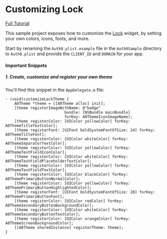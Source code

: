 # Customizing Lock 

[Full Tutorial](https://auth0.com/docs/quickstart/native/ios-objc/10-customizing-lock)

This sample project exposes how to customize the [Lock](https://github.com/auth0/Lock.iOS-OSX) widget, by setting your own colors, icons, fonts, and more.

Start by renaming the `Auth0.plist.example` file in the `Auth0Sample` directory to `Auth0.plist` and provide the `CLIENT_ID` and `DOMAIN` for your app.

#### Important Snippets

##### 1. Create, customize and register your own theme

You'll find this snippet in the `AppDelegate.m` file:

```objc
- (void)customizeLockTheme {
    A0Theme *theme = [[A0Theme alloc] init];
    [theme registerImageWithName: @"badge"
                          bundle: [NSBundle mainBundle]
                          forKey: A0ThemeIconImageName];
    [theme registerColor: [UIColor yellowColor] forKey: A0ThemeTitleTextColor];
    [theme registerFont: [UIFont boldSystemFontOfSize: 14] forKey: A0ThemeTitleFont];
    [theme registerColor: [UIColor whiteColor] forKey: A0ThemeSeparatorTextColor];
    [theme registerColor: [UIColor yellowColor] forKey: A0ThemeTextFieldIconColor];
    [theme registerColor: [UIColor whiteColor] forKey: A0ThemeTextFieldPlaceholderTextColor];
    [theme registerColor: [UIColor yellowColor] forKey: A0ThemeTextFieldTextColor];
    [theme registerColor: [UIColor blackColor] forKey: A0ThemePrimaryButtonNormalColor];
    [theme registerColor: [UIColor yellowColor] forKey: A0ThemePrimaryButtonHighlightedColor];
    [theme registerFont: [UIFont boldSystemFontOfSize: 20] forKey: A0ThemePrimaryButtonFont];
    [theme registerColor: [UIColor redColor] forKey: A0ThemeSecondaryButtonBackgroundColor];
    [theme registerColor: [UIColor whiteColor] forKey: A0ThemeSecondaryButtonTextColor];
    [theme registerColor: [UIColor orangeColor] forKey: A0ThemeScreenBackgroundColor];
    [[A0Theme sharedInstance] registerTheme: theme];
}
```

